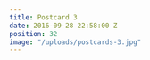 ```yaml
---
title: Postcard 3
date: 2016-09-28 22:58:00 Z
position: 32
image: "/uploads/postcards-3.jpg"
---
```


